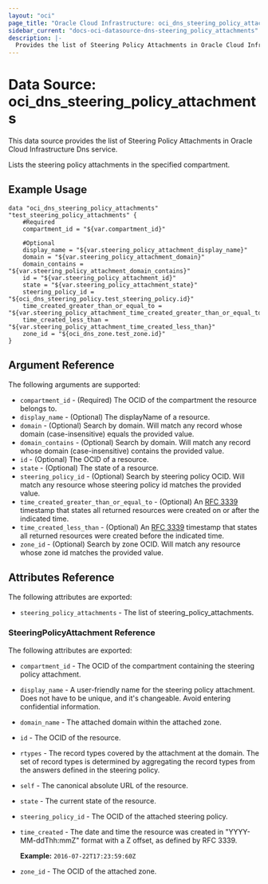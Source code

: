 ```yaml
---
layout: "oci"
page_title: "Oracle Cloud Infrastructure: oci_dns_steering_policy_attachments"
sidebar_current: "docs-oci-datasource-dns-steering_policy_attachments"
description: |-
  Provides the list of Steering Policy Attachments in Oracle Cloud Infrastructure Dns service
---
```


# Data Source: oci_dns_steering_policy_attachments
This data source provides the list of Steering Policy Attachments in Oracle Cloud Infrastructure Dns service.

Lists the steering policy attachments in the specified compartment.


## Example Usage

```hcl
data "oci_dns_steering_policy_attachments" "test_steering_policy_attachments" {
	#Required
	compartment_id = "${var.compartment_id}"

	#Optional
	display_name = "${var.steering_policy_attachment_display_name}"
	domain = "${var.steering_policy_attachment_domain}"
	domain_contains = "${var.steering_policy_attachment_domain_contains}"
	id = "${var.steering_policy_attachment_id}"
	state = "${var.steering_policy_attachment_state}"
	steering_policy_id = "${oci_dns_steering_policy.test_steering_policy.id}"
	time_created_greater_than_or_equal_to = "${var.steering_policy_attachment_time_created_greater_than_or_equal_to}"
	time_created_less_than = "${var.steering_policy_attachment_time_created_less_than}"
	zone_id = "${oci_dns_zone.test_zone.id}"
}
```

## Argument Reference

The following arguments are supported:

* `compartment_id` - (Required) The OCID of the compartment the resource belongs to.
* `display_name` - (Optional) The displayName of a resource.
* `domain` - (Optional) Search by domain. Will match any record whose domain (case-insensitive) equals the provided value. 
* `domain_contains` - (Optional) Search by domain. Will match any record whose domain (case-insensitive) contains the provided value. 
* `id` - (Optional) The OCID of a resource.
* `state` - (Optional) The state of a resource.
* `steering_policy_id` - (Optional) Search by steering policy OCID. Will match any resource whose steering policy id matches the provided value. 
* `time_created_greater_than_or_equal_to` - (Optional) An [RFC 3339](https://www.ietf.org/rfc/rfc3339.txt) timestamp that states all returned resources were created on or after the indicated time. 
* `time_created_less_than` - (Optional) An [RFC 3339](https://www.ietf.org/rfc/rfc3339.txt) timestamp that states all returned resources were created before the indicated time. 
* `zone_id` - (Optional) Search by zone OCID. Will match any resource whose zone id matches the provided value. 


## Attributes Reference

The following attributes are exported:

* `steering_policy_attachments` - The list of steering_policy_attachments.

### SteeringPolicyAttachment Reference

The following attributes are exported:

* `compartment_id` - The OCID of the compartment containing the steering policy attachment.
* `display_name` - A user-friendly name for the steering policy attachment. Does not have to be unique, and it's changeable. Avoid entering confidential information. 
* `domain_name` - The attached domain within the attached zone.
* `id` - The OCID of the resource.
* `rtypes` - The record types covered by the attachment at the domain. The set of record types is determined by aggregating the record types from the answers defined in the steering policy. 
* `self` - The canonical absolute URL of the resource.
* `state` - The current state of the resource.
* `steering_policy_id` - The OCID of the attached steering policy.
* `time_created` - The date and time the resource was created in "YYYY-MM-ddThh:mmZ" format with a Z offset, as defined by RFC 3339.

	**Example:** `2016-07-22T17:23:59:60Z` 
* `zone_id` - The OCID of the attached zone.

